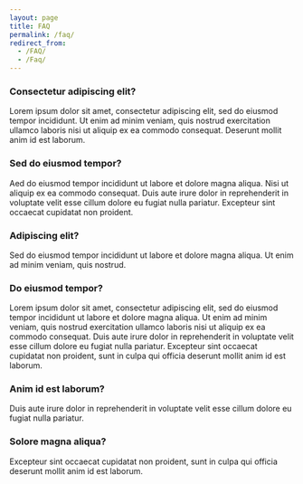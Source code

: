 ```yaml
---
layout: page
title: FAQ
permalink: /faq/
redirect_from:
  - /FAQ/
  - /Faq/
---
```


### Consectetur adipiscing elit?

Lorem ipsum dolor sit amet, consectetur adipiscing elit, sed do eiusmod tempor incididunt. Ut enim ad minim veniam, quis nostrud exercitation ullamco laboris nisi ut aliquip ex ea commodo consequat. Deserunt mollit anim id est laborum.

### Sed do eiusmod tempor?

Aed do eiusmod tempor incididunt ut labore et dolore magna aliqua. Nisi ut aliquip ex ea commodo consequat. Duis aute irure dolor in reprehenderit in voluptate velit esse cillum dolore eu fugiat nulla pariatur. Excepteur sint occaecat cupidatat non proident.

### Adipiscing elit?

Sed do eiusmod tempor incididunt ut labore et dolore magna aliqua. Ut enim ad minim veniam, quis nostrud.

### Do eiusmod tempor?

Lorem ipsum dolor sit amet, consectetur adipiscing elit, sed do eiusmod tempor incididunt ut labore et dolore magna aliqua. Ut enim ad minim veniam, quis nostrud exercitation ullamco laboris nisi ut aliquip ex ea commodo consequat. Duis aute irure dolor in reprehenderit in voluptate velit esse cillum dolore eu fugiat nulla pariatur. Excepteur sint occaecat cupidatat non proident, sunt in culpa qui officia deserunt mollit anim id est laborum.

### Anim id est laborum?

Duis aute irure dolor in reprehenderit in voluptate velit esse cillum dolore eu fugiat nulla pariatur. 

### Solore magna aliqua?

Excepteur sint occaecat cupidatat non proident, sunt in culpa qui officia deserunt mollit anim id est laborum.

